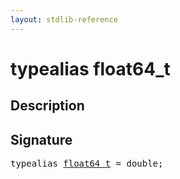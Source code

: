 ```yaml
---
layout: stdlib-reference
---
```


# typealias float64\_t

## Description



## Signature

<pre>
<span class='code_keyword'>typealias</span> <a href="float64_t" class="code_type">float64_t</a> = <span class="code_keyword">double</span>;
</pre>

